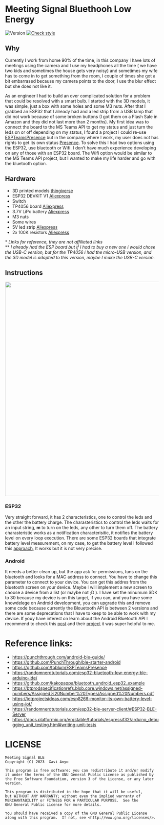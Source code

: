 # Meeting Signal Bluethooh Low Energy

![Version](https://img.shields.io/badge/Version-0.1.0-green)
[![Check style](https://github.com/ch4vi/MeetingSignalBLE/actions/workflows/check-style.yml/badge.svg)](https://github.com/ch4vi/MeetingSignalBLE/actions/workflows/check-style.yml)

## Why

Currently I work from home 90% of the time, in this company I have lots of meetings using the camera and I use my headphones all the time ( we have two kids and sometimes the house gets very noisy) and sometimes my wife has to come in to get something from the room, I couple of times she got a bit embarrased because my camera points to the door, I use the blur effect but she does not like it. 

As an engineer I had to build an over complicated solution for a problem that could be resolved with a smart bulb. I started with the 3D models, it was simple, just a box with some holes and some M3 nuts. 
After that I grabbed an ESP32 that I already had and a led strip from a USB lamp that did not work because of some broken buttons (I got them on a Flash Sale in Amazon and they did not last more than 2 months). My first idea was to connect the board to the MS Teams API to get my status and just turn the leds on or off depending on my status, I found a project I could re-use [ESPTeamsPresence](https://github.com/toblum/ESPTeamsPresence) but in the company where I work, my user does not has rights to get its own status [Presence](https://learn.microsoft.com/en-us/graph/api/presence-get?view=graph-rest-1.0&tabs=http). To solve this I had two options using the ESP32, use bluetooth or Wifi. I don't have much experience developing on any of those with an ESP32 board. The Wifi option would be similar to the MS Teams API project, but I wanted to make my life harder and go with the bluetooth option. 


## Hardware

- 3D printed models [thingiverse]()
- ESP32 DEVKIT V1 [Aliexpress](https://www.aliexpress.com/w/wholesale-esp32-devkit-v1.html?catId=0&initiative_id=AS_20230227034951&SearchText=esp32+devkit+v1&spm=a2g0o.productlist.1000002.0)
- Switch
- TP4056 board [Aliexpress](https://www.aliexpress.com/item/1005004444047086.html?spm=a2g0o.productlist.main.1.267b7b31rNElI9&algo_pvid=0a75742f-60ee-45d7-86bb-0546a4c22391&algo_exp_id=0a75742f-60ee-45d7-86bb-0546a4c22391-0&pdp_ext_f=%7B%22sku_id%22%3A%2212000031268385180%22%7D&pdp_npi=3%40dis%21EUR%212.9%211.88%21%21%21%21%21%402145288516774988386518347d06be%2112000031268385180%21sea%21ES%21704501893&curPageLogUid=zywhhtG6sxSh)
- 3.7V LiPo battery [Aliexpress](https://www.aliexpress.com/item/1005001310695209.html?spm=a2g0o.productlist.main.3.28a047d5vpYjNQ&algo_pvid=21665b45-cef0-41bd-8eaf-e5908523fcfa&algo_exp_id=21665b45-cef0-41bd-8eaf-e5908523fcfa-1&pdp_ext_f=%7B%22sku_id%22%3A%2212000015656262817%22%7D&pdp_npi=3%40dis%21EUR%2113.58%218.15%21%21%21%21%21%402100b78b16774991666308982d0714%2112000015656262817%21sea%21ES%21704501893&curPageLogUid=CvSQgTxq4sjm)
- M3 nuts
- Some wires
- 5V led strip [Aliexpress](https://www.aliexpress.com/item/1005004377378405.html?spm=a2g0o.productlist.main.33.112c6912Wcitqn&algo_pvid=08f9bfd9-a1b8-4f98-a177-aa90fe518e4d&algo_exp_id=08f9bfd9-a1b8-4f98-a177-aa90fe518e4d-16&pdp_ext_f=%7B%22sku_id%22%3A%2212000028965478917%22%7D&pdp_npi=3%40dis%21EUR%214.53%213.35%21%21%21%21%21%402100b84516774992198541301d071b%2112000028965478917%21sea%21ES%21704501893&curPageLogUid=1pvAT3grLcQT)
- 2x 100K resistors [Aliexpress](https://www.aliexpress.com/item/1005003117726705.html?spm=a2g0o.productlist.main.1.4e8b3843eGESSF&algo_pvid=07d86e6d-c8eb-4df2-abc6-c50a2aabcb9d&algo_exp_id=07d86e6d-c8eb-4df2-abc6-c50a2aabcb9d-0&pdp_ext_f=%7B%22sku_id%22%3A%2212000024192658375%22%7D&pdp_npi=3%40dis%21EUR%212.86%212.77%21%21%21%21%21%402100bbf516775020184434105d070f%2112000024192658375%21sea%21ES%21704501893&curPageLogUid=kWlcKLQUfU1Y)


\* *Links for reference, they are not affiliated links*<br />
** *I already had the ESP board but if I had to buy a new one I would chose the USB-C version, but for the TP4056 I had the micro-USB version, and the 3D model is adapted to this version, maybe I make the USB-C version.*

## Instructions

<img src="https://github.com/ch4vi/MeetingSignalBLE/blob/feature/xml/resources/circuit_v1.png" width="700">

### ESP32

Very straight forward, it has 2 characteristics, one to control the leds and the other the battery charge. The charasteristics to control the leds waits for an input string, **m** to turn on the leds, any other to turn them off. The battery charasteristic works as a notification characterisitic, it notifies the battery level on every loop execution.
There are some ESP32 boards that integrate battery level measurement, on my case, to get the battery level I followed this [approach](https://iotprojectsideas.com/esp8266-monitor-its-own-battery-level-using-iot/), It works but it is not very precise.

### Android

It needs a better clean up, but the app ask for permissions, tuns on the bluetooth and looks for a MAC address to connect. You have to change this parameter to connect to your device. You can get this addres from the bluetooth screen on your device. Maybe I will implement a new screen to choose a device from a list (or maybe not ;D ). I have set the minumum SDK to 30 because my device is on this target, if you can, and you have some knowdelege on Android development, you can upgrade this and remove some code because currently the Blouetooth API is between 2 versions and there are some deprecations that I have to keep to be able to work with my device. 
If youy have interest on learn about the Android Bluetooth API I recommend to check this [post](https://punchthrough.com/android-ble-guide/) and their [project](https://github.com/PunchThrough/ble-starter-android) it was super helpful to me.

# Reference links:

* https://punchthrough.com/android-ble-guide/
* https://github.com/PunchThrough/ble-starter-android
* https://github.com/toblum/ESPTeamsPresence
* https://randomnerdtutorials.com/esp32-bluetooth-low-energy-ble-arduino-ide/
* https://github.com/kakopappa/bluetooth_android_esp32_example
* https://btprodspecificationrefs.blob.core.windows.net/assigned-numbers/Assigned%20Number%20Types/Assigned%20Numbers.pdf
* https://iotprojectsideas.com/esp8266-monitor-its-own-battery-level-using-iot/
* https://randomnerdtutorials.com/esp32-ble-server-client/#ESP32-BLE-Server
* https://docs.platformio.org/en/stable/tutorials/espressif32/arduino_debugging_unit_testing.html#writing-unit-tests

# LICENSE

    Meeting Signal BLE
    Copyright (C) 2023  Xavi Anyo

    This program is free software: you can redistribute it and/or modify
    it under the terms of the GNU General Public License as published by
    the Free Software Foundation, version 3 of the License, or any later 
    version.

    This program is distributed in the hope that it will be useful,
    but WITHOUT ANY WARRANTY; without even the implied warranty of
    MERCHANTABILITY or FITNESS FOR A PARTICULAR PURPOSE.  See the
    GNU General Public License for more details.

    You should have received a copy of the GNU General Public License
    along with this program.  If not, see <http://www.gnu.org/licenses/>.
